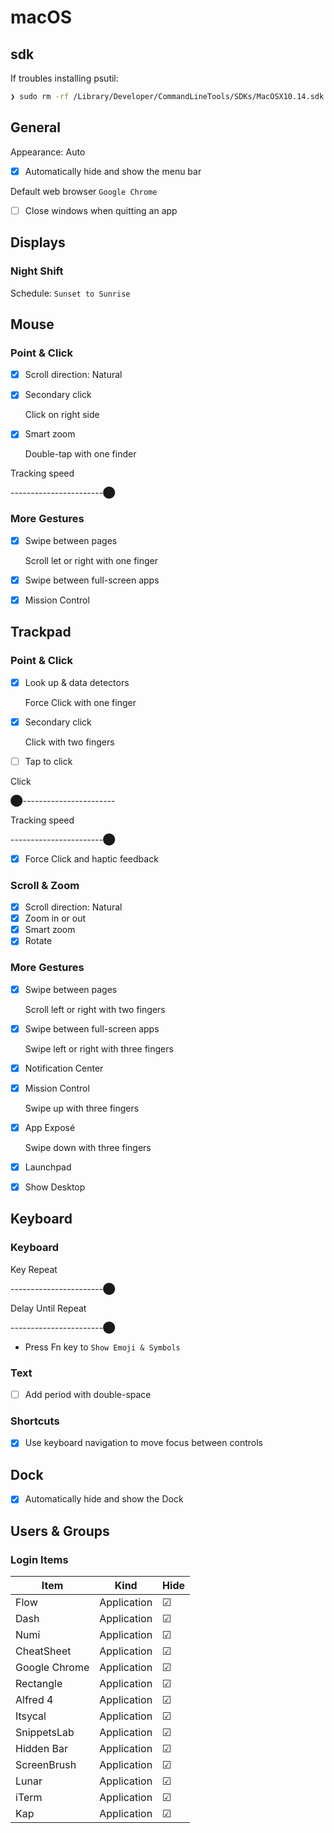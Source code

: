# macOS

## sdk

If troubles installing psutil:

```sh
❯ sudo rm -rf /Library/Developer/CommandLineTools/SDKs/MacOSX10.14.sdk
```

## General

Appearance: Auto

- [x] Automatically hide and show the menu bar

Default web browser `Google Chrome`

- [ ] Close windows when quitting an app

## Displays

### Night Shift

Schedule: `Sunset to Sunrise`

## Mouse

### Point & Click

- [x] Scroll direction: Natural
- [x] Secondary click

  Click on right side

- [x] Smart zoom

  Double-tap with one finder

Tracking speed

-----------------------⬤

### More Gestures

- [x] Swipe between pages

  Scroll let or right with one finger

- [x] Swipe between full-screen apps
- [x] Mission Control

## Trackpad

### Point & Click

- [x] Look up & data detectors

  Force Click with one finger

- [x] Secondary click

  Click with two fingers

- [ ] Tap to click

Click

⬤-----------------------

Tracking speed

-----------------------⬤

- [x] Force Click and haptic feedback

### Scroll & Zoom

- [x] Scroll direction: Natural
- [x] Zoom in or out
- [x] Smart zoom
- [x] Rotate

### More Gestures

- [x] Swipe between pages

  Scroll left or right with two fingers

- [x] Swipe between full-screen apps

  Swipe left or right with three fingers

- [x] Notification Center
- [x] Mission Control

  Swipe up with three fingers

- [x] App Exposé

  Swipe down with three fingers

- [x] Launchpad
- [x] Show Desktop

## Keyboard

### Keyboard

Key Repeat

-----------------------⬤

Delay Until Repeat

-----------------------⬤

- Press Fn key to `Show Emoji & Symbols`

### Text

- [ ] Add period with double-space

### Shortcuts

- [x] Use keyboard navigation to move focus between controls

## Dock

- [x] Automatically hide and show the Dock

## Users & Groups

### Login Items

| Item          | Kind        | Hide |
| ------------- | ----------- | ---- |
| Flow          | Application | ☑   |
| Dash          | Application | ☑   |
| Numi          | Application | ☑   |
| CheatSheet    | Application | ☑   |
| Google Chrome | Application | ☑   |
| Rectangle     | Application | ☑   |
| Alfred 4      | Application | ☑   |
| Itsycal       | Application | ☑   |
| SnippetsLab   | Application | ☑   |
| Hidden Bar    | Application | ☑   |
| ScreenBrush   | Application | ☑   |
| Lunar         | Application | ☑   |
| iTerm         | Application | ☑   |
| Kap           | Application | ☑   |
